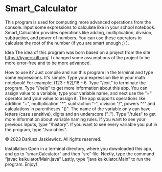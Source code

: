 # Smart_Calculator
This program is used for computing more advanced operations from the console. Input some expressions to calculate like in your school notebook. Smart_Calculator provides operations like adding, multiplication, division, subtraction, and power of numbers. You can use these operators to calculate the root of the number (if you are smart enough ;) ).

Idea
The idea of this program was born based on a project from the site https://hyperskill.org/. I changed some assumptions of the project to be more error-free and to be more advanced.

How to use it?
Just compile and run this program in the terminal and type some expressions. It's simple. Type your expression like in your math notebook! For example: (123 - 52)/18 - 6. Type "/exit" to terminate the program. Type "/help" to get more information about this app. You can assign value to a variable, type your variable name, and next use the "=" operator and your value to assign it. The app supports operations like addition "+", multiplication "*", subtraction "-", division "/", powers "^" and calculations in parentheses "()". The name of the variable only can have letters (case sensitive), digits and an underscore ("_"). Type "/rules" to get more information about variable naming rules. If you want to see your previous inputs, type "/history". If you want to see every variable you put in the program, type "/variables".

© 2023 Dariusz Jaskiewicz. All rights reserved.

Installation
Open in a terminal directory, where you downloaded this app, and go to “smartCalculator” and then “src” file.
Nextly, type the command “javac kalkulator/Main.java”
Lastly, type “java kalkulator.Main” to run the program. Enjoy!
